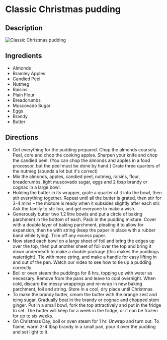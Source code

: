 # Classic Christmas pudding

## Description
![Classic Christmas pudding](https://www.themealdb.com/images/media/meals/1d85821576790598.jpg "Classic Christmas pudding")

## Ingredients
- Almonds
- Bramley Apples
- Candied Peel
- Nutmeg
- Raisins
- Plain Flour
- Breadcrumbs
- Muscovado Sugar
- Eggs
- Brandy
- Butter

## Directions
- Get everything for the pudding prepared. Chop the almonds coarsely. Peel, core and chop the cooking apples. Sharpen your knife and chop the candied peel. (You can chop the almonds and apples in a food processor, but the peel must be done by hand.) Grate three quarters of the nutmeg (sounds a lot but it's correct)
- Mix the almonds, apples, candied peel, nutmeg, raisins, flour, breadcrumbs, light muscovado sugar, eggs and 2 tbsp brandy or cognac in a large bowl. 
- Holding the butter in its wrapper, grate a quarter of it into the bowl, then stir everything together. Repeat until all the butter is grated, then stir for 3-4 mins – the mixture is ready when it subsides slightly after each stir. Ask the family to stir too, and get everyone to make a wish. 
- Generously butter two 1.2 litre bowls and put a circle of baking parchment in the bottom of each. Pack in the pudding mixture. Cover with a double layer of baking parchment, pleating it to allow for expansion, then tie with string (keep the paper in place with a rubber band while tying). Trim off any excess paper. 
- Now stand each bowl on a large sheet of foil and bring the edges up over the top, then put another sheet of foil over the top and bring it down underneath to make a double package (this makes the puddings watertight). Tie with more string, and make a handle for easy lifting in and out of the pan. Watch our video to see how to tie up a pudding correctly
- Boil or oven steam the puddings for 8 hrs, topping up with water as necessary. Remove from the pans and leave to cool overnight. When cold, discard the messy wrappings and re-wrap in new baking parchment, foil and string. Store in a cool, dry place until Christmas. 
- To make the brandy butter, cream the butter with the orange zest and icing sugar. Gradually beat in the brandy or cognac and chopped stem ginger. Put in a small bowl, fork the top attractively and put in the fridge to set. The butter will keep for a week in the fridge, or it can be frozen for up to six weeks. 
- On Christmas Day, boil or oven steam for 1 hr. Unwrap and turn out. To flame, warm 3-4 tbsp brandy in a small pan, pour it over the pudding and set light to it.
